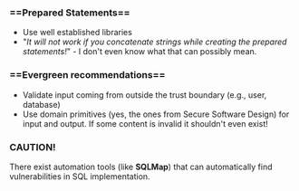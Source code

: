 ### ==**Prepared Statements**==
 - Use well established libraries
 - "*It will not work if you concatenate strings while creating the prepared statements!*" - I don't even know what that can possibly mean.

### ==**Evergreen recommendations**==
- Validate input coming from outside the trust boundary (e.g., user, database)
- Use domain primitives (yes, the ones from Secure Software Design) for input and output. If some content is invalid it shouldn't even exist!

### CAUTION!
There exist automation tools (like **SQLMap**) that can automatically find vulnerabilities in SQL implementation.